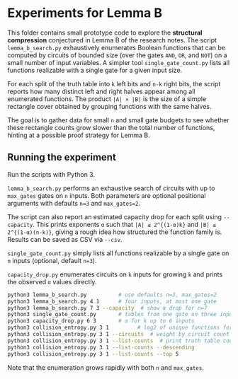 # Experiments for Lemma B

This folder contains small prototype code to explore the **structural compression** conjectured in Lemma B of the research notes.  The script `lemma_b_search.py` exhaustively enumerates Boolean functions that can be computed by circuits of bounded size (over the gates `AND`, `OR`, and `NOT`) on a small number of input variables.  A simpler tool `single_gate_count.py` lists all functions realizable with a single gate for a given input size.

For each split of the truth table into `k` left bits and `n-k` right bits, the script reports how many distinct left and right halves appear among all enumerated functions.  The product `|A| × |B|` is the size of a simple rectangle cover obtained by grouping functions with the same halves.

The goal is to gather data for small `n` and small gate budgets to see whether these rectangle counts grow slower than the total number of functions, hinting at a possible proof strategy for Lemma B.

## Running the experiment

Run the scripts with Python 3.

``lemma_b_search.py`` performs an exhaustive search of circuits with up to
``max_gates`` gates on ``n`` inputs.  Both parameters are optional positional
arguments with defaults ``n=3`` and ``max_gates=2``.

The script can also report an estimated capacity drop for each split using
``--capacity``.  This prints exponents ``α`` such that ``|A| ≤ 2^{(1-α)k}`` and
``|B| ≤ 2^{(1-α)(n-k)}``, giving a rough idea how structured the function family
is.  Results can be saved as CSV via ``--csv``.

``single_gate_count.py`` simply lists all functions realizable by a single gate
on ``n`` inputs (optional, default ``n=3``).

``capacity_drop.py`` enumerates circuits on ``k`` inputs for growing ``k`` and
prints the observed ``α`` values directly.

```bash
python3 lemma_b_search.py          # use defaults n=3, max_gates=2
python3 lemma_b_search.py 4 1      # four inputs, at most one gate
python3 lemma_b_search.py 7 3 --capacity  # show α drop for n=7
python3 single_gate_count.py       # tables from one gate on three inputs
python3 capacity_drop.py 6 3       # α for k up to 6 inputs
python3 collision_entropy.py 3 1         # log2 of unique functions for n=3
python3 collision_entropy.py 3 1 --circuits  # weight by circuit count
python3 collision_entropy.py 3 1 --list-counts  # print truth table counts
python3 collision_entropy.py 3 1 --list-counts --descending
python3 collision_entropy.py 3 1 --list-counts --top 5
```

Note that the enumeration grows rapidly with both ``n`` and ``max_gates``.

